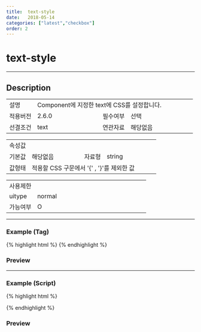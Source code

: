 ```yaml
---
title:  text-style
date:   2018-05-14
categories: ["latest","checkbox"]
order: 2
---
```


text-style
===

---

## Description

<table style="width:100%">
    <colgroup>
        <col width="15%"/>
        <col width="35%"/>
        <col width="15%"/>
        <col width="35%"/>
    </colgroup>
    <tr>
        <td class="tdTitle">설명</td>
        <td colspan="3">Component에 지정한 text에 CSS를 설정합니다.</td>
    </tr>
    <tr>
        <td class="tdTitle">적용버전</td>
        <td>2.6.0</td>
        <td class="tdTitle">필수여부</td>
        <td>선택</td>
    </tr>
    <tr>
        <td class="tdTitle">선결조건</td>
        <td>text</td>
        <td class="tdTitle">연관자료</td>
        <td>해당없음</td>
    </tr>
</table>
<table style="width:100%">
    <colgroup>
        <col width="15%"/>
        <col width="35%"/>
        <col width="15%"/>
        <col width="35%"/>
    </colgroup>
    <tr>
        <td class="tdTitle tdBg" colspan="4">속성값</td>
    </tr>
    <tr>
        <td class="tdTitle">기본값</td>
        <td>해당없음</td>
        <td class="tdTitle">자료형</td>
        <td>string</td>
    </tr>
    <tr>
        <td class="tdTitle">값형태</td>
        <td colspan="3">적용할 CSS 구문에서 '{' , '}'를 제외한 값</td>
    </tr>
</table>
<table style="width:100%">
    <colgroup>
        <col width="20%"/>
        <col width="20%"/>
        <col width="20%"/>
        <col width="20%"/>
        <col width="20%"/>
    </colgroup>
    <tr>
        <td class="tdTitle tdBg" colspan="5">사용제한</td>
    </tr>
    <tr>
        <td>uitype</td>
        <td class="tdCenter">normal</td>
        <td></td>
        <td></td>
        <td></td>
    </tr>
    <tr>
        <td>가능여부</td>
        <td class="tdBlue tdCenter">O</td>
        <td></td>
        <td></td>
        <td></td>
    </tr>
</table>

---
### Example (Tag)

{% highlight html %}
<sbux-checkbox id="sbIdx1" name="sbTagNm.a" uitype="normal" text="SBUx checkbox1" text-style="color:red"></sbux-checkbox>
<sbux-checkbox id="sbIdx2" name="sbTagNm.b" uitype="normal" text="SBUx checkbox2" text-style="color:blue"></sbux-checkbox>
<sbux-checkbox id="sbIdx3" name="sbTagNm.c" uitype="normal" text="SBUx checkbox3" text-style="color:green"></sbux-checkbox>
{% endhighlight %}

### Preview

<sbux-checkbox id="sbIdx1" name="sbTagNm.a" uitype="normal" text="SBUx checkbox1" text-style="color:red"></sbux-checkbox>
<sbux-checkbox id="sbIdx2" name="sbTagNm.b" uitype="normal" text="SBUx checkbox2" text-style="color:blue"></sbux-checkbox>
<sbux-checkbox id="sbIdx3" name="sbTagNm.c" uitype="normal" text="SBUx checkbox3" text-style="color:green"></sbux-checkbox>

---
### Example (Script)

{% highlight html %}
<div id="sbArea1"></div>
<div id="sbArea2"></div>
<div id="sbArea3"></div>
<script>
    $(document).ready(function(){
        $('#sbArea1').sbCheckbox({
            name : 'sbScriptNm.a',
            uitype : 'normal',
            text : 'SBUx Checkbox1',
            textStyle : 'color:red'
        });
        $('#sbArea2').sbCheckbox({
            name : 'sbScriptNm.b',
            uitype : 'normal',
            text : 'SBUx Checkbox2',
            textStyle : 'color:blue'
        });
        $('#sbArea3').sbCheckbox({
            name : 'sbScriptNm.c',
            uitype : 'normal',
            text : 'SBUx Checkbox3',
            textStyle : 'color:green'
        });
    }); 
</script>
{% endhighlight %}

### Preview 

<div id="sbArea1"></div>
<div id="sbArea2"></div>
<div id="sbArea3"></div>
<script>
    $(document).ready(function(){
        $('#sbArea1').sbCheckbox({
            name : 'sbScriptNm.a',
            uitype : 'normal',
            text : 'SBUx Checkbox1',
            textStyle : 'color:red'
        });
        $('#sbArea2').sbCheckbox({
            name : 'sbScriptNm.b',
            uitype : 'normal',
            text : 'SBUx Checkbox2',
            textStyle : 'color:blue'
        });
        $('#sbArea3').sbCheckbox({
            name : 'sbScriptNm.c',
            uitype : 'normal',
            text : 'SBUx Checkbox3',
            textStyle : 'color:green'
        });
    });   
</script>